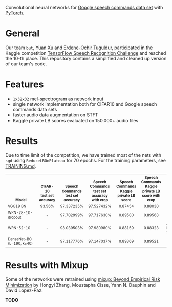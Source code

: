 Convolutional neural networks for [Google speech commands data set](https://research.googleblog.com/2017/08/launching-speech-commands-dataset.html)
with [PyTorch](http://pytorch.org/).

# General
Our team `but`, [Yuan Xu](https://github.com/xuyuan) and [Erdene-Ochir Tuguldur](https://github.com/tugstugi),
participated in the Kaggle competition [TensorFlow Speech Recognition Challenge](https://www.kaggle.com/c/tensorflow-speech-recognition-challenge)
and reached the 10-th place. This repository contains a simplified and cleaned up version of our team's code.

# Features
* `1x32x32` mel-spectrogram as network input
* single network implementation both for CIFAR10 and Google speech commands data sets
* faster audio data augmentation on STFT
* Kaggle private LB scores evaluated on 150.000+ audio files

# Results
Due to time limit of the competition, we have trained most of the nets with `sgd` using `ReduceLROnPlateau` for 70 epochs.
For the training parameters, see [TRAINING.md](TRAINING.md).

<table><tbody>
<th valign="bottom"><sup><sub>&nbsp;&nbsp;&nbsp;&nbsp;&nbsp;&nbsp;&nbsp;&nbsp;Model&nbsp;&nbsp;&nbsp;&nbsp;&nbsp;&nbsp;&nbsp;&nbsp;</sub></sup></th>
<th valign="bottom"><sup><sub>CIFAR-10<br/>test set<br/>accuracy</sub></sup></th>
<th valign="bottom"><sup><sub>Speech Commands<br/>test set<br/>accuracy</sub></sup></th>
<th valign="bottom"><sup><sub>Speech Commands<br/>test set<br/>accuracy with crop</sub></sup></th>
<th valign="bottom"><sup><sub>Speech Commands<br/>Kaggle private LB<br/>score</sub></sup></th>
<th valign="bottom"><sup><sub>Speech Commands<br/>Kaggle private LB<br/>score with crop</sub></sup></th>
<th valign="bottom"><sup><sub>&nbsp;&nbsp;&nbsp;&nbsp;&nbsp;&nbsp;&nbsp;&nbsp;Remarks&nbsp;&nbsp;&nbsp;&nbsp;&nbsp;&nbsp;&nbsp;&nbsp;</sub></sup></th>

<tr>
<td align="left"><sup><sub>VGG19 BN</sub></sup></td>
<td align="center"><sup><sub>93.56%</sub></sup></td>
<td align="center"><sup><sub>97.337235%</sub></sup></td>
<td align="center"><sup><sub>97.527432%</sub></sup></td>
<td align="center"><sup><sub>0.87454</sub></sup></td>
<td align="center"><sup><sub>0.88030</sub></sup></td>
<td align="left"><sup><sub></sub></sup></td>
</tr>

<tr>
<td align="left"><sup><sub>WRN-28-10-dropout</sub></sup></td>
<td align="center"><sup><sub>-</sub></sup></td>
<td align="center"><sup><sub>97.702999%</sub></sup></td>
<td align="center"><sup><sub>97.717630%</sub></sup></td>
<td align="center"><sup><sub>0.89580</sub></sup></td>
<td align="center"><sup><sub>0.89568</sub></sup></td>
<td align="left"><sup><sub></sub></sup></td>
</tr>

<tr>
<td align="left"><sup><sub>WRN-52-10</sub></sup></td>
<td align="center"><sup><sub>-</sub></sup></td>
<td align="center"><sup><sub>98.039503%</sub></sup></td>
<td align="center"><sup><sub>97.980980%</sub></sup></td>
<td align="center"><sup><sub>0.88159</sub></sup></td>
<td align="center"><sup><sub>0.88323</sub></sup></td>
<td align="left"><sup><sub>Another model has 97.52%/<b>0.89322</b></sub></sup></td>
</tr>

<tr>
<td align="left"><sup><sub>DenseNet-BC (L=190, k=40)</sub></sup></td>
<td align="center"><sup><sub>-</sub></sup></td>
<td align="center"><sup><sub>97.117776%</sub></sup></td>
<td align="center"><sup><sub>97.147037%</sub></sup></td>
<td align="center"><sup><sub>0.89369</sub></sup></td>
<td align="center"><sup><sub>0.89521</sub></sup></td>
<td align="left"><sup><sub></sub></sup></td>
</tr>

</tbody></table>

# Results with Mixup

Some of the networks were retrained using [mixup: Beyond Empirical Risk Minimization](https://arxiv.org/abs/1710.09412) by Hongyi Zhang, Moustapha Cisse, Yann N. Dauphin and David Lopez-Paz.


<b>TODO</b>
